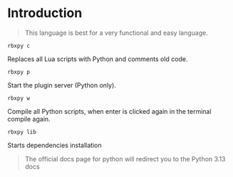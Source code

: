 # Introduction

> This language is best for a very functional and easy language.

```
rbxpy c
```

Replaces all Lua scripts with Python and comments old code.

```
rbxpy p
```

Start the plugin server (Python only).

```
rbxpy w
```

Compile all Python scripts, when enter is clicked again in the terminal compile again.

```
rbxpy lib
```

Starts dependencies installation

> The official docs page for python will redirect you to the Python 3.13 docs
